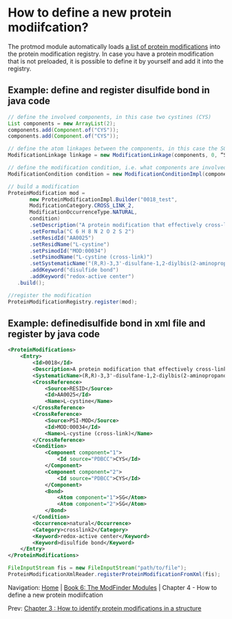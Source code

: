 How to define a new protein modiifcation?
===

The protmod module automatically loads [a list of protein modifications](supported-protein-modifications.md) into the protein modification registry. In case you have a protein modification that is not preloaded, it is possible to define it by yourself and add it into the registry.

## Example: define and register disulfide bond in java code

```java
// define the involved components, in this case two cystines (CYS) 
List components = new ArrayList(2);
components.add(Component.of("CYS"));
components.add(Component.of("CYS"));

// define the atom linkages between the components, in this case the SG atoms on both CYS groups
ModificationLinkage linkage = new ModificationLinkage(components, 0, “SG”, 1, “SG”);

// define the modification condition, i.e. what components are involved and what atoms are linked between them
ModificationCondition condition = new ModificationConditionImpl(components, Collections.singletonList(linkage));

// build a modification
ProteinModification mod =
       new ProteinModificationImpl.Builder("0018_test", 
       ModificationCategory.CROSS_LINK_2,
       ModificationOccurrenceType.NATURAL,
       condition)
       .setDescription("A protein modification that effectively cross-links two L-cysteine residues to form L-cystine.")
       .setFormula("C 6 H 8 N 2 O 2 S 2")
       .setResidId("AA0025")
       .setResidName("L-cystine")
       .setPsimodId("MOD:00034")
       .setPsimodName("L-cystine (cross-link)")
       .setSystematicName("(R,R)-3,3'-disulfane-1,2-diylbis(2-aminopropanoic acid)")
       .addKeyword("disulfide bond")
       .addKeyword("redox-active center")
   .build();

//register the modification
ProteinModificationRegistry.register(mod);
```

## Example: definedisulfide bond in xml file and register by java code
```xml
<ProteinModifications>
	<Entry>
		<Id>0018</Id>
		<Description>A protein modification that effectively cross-links two L-cysteine residues to form L-cystine.</Description>
		<SystematicName>(R,R)-3,3'-disulfane-1,2-diylbis(2-aminopropanoic acid)</SystematicName>
		<CrossReference>
			<Source>RESID</Source>
			<Id>AA0025</Id>
			<Name>L-cystine</Name>
		</CrossReference>
		<CrossReference>
			<Source>PSI-MOD</Source>
			<Id>MOD:00034</Id>
			<Name>L-cystine (cross-link)</Name>
		</CrossReference>
		<Condition>
			<Component component="1">
				<Id source="PDBCC">CYS</Id>
			</Component>
			<Component component="2">
				<Id source="PDBCC">CYS</Id>
			</Component>
			<Bond>
				<Atom component="1">SG</Atom>
				<Atom component="2">SG</Atom>
			</Bond>
		</Condition>
		<Occurrence>natural</Occurrence>
		<Category>crosslink2</Category>
		<Keyword>redox-active center</Keyword>
		<Keyword>disulfide bond</Keyword>
	</Entry>
</ProteinModifications>
```

```java
FileInputStream fis = new FileInputStream("path/to/file");
ProteinModificationXmlReader.registerProteinModificationFromXml(fis);
```


Navigation:
[Home](../README.md)
| [Book 6: The ModFinder Modules](README.md)
| Chapter 4 - How to define a new protein modiifcation

Prev: [Chapter 3 : How to identify protein modifications in a structure](installation.md)

